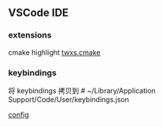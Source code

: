 ## VSCode IDE

### extensions
 cmake highlight [twxs.cmake](https://marketplace.visualstudio.com/items?itemName=twxs.cmake)

### keybindings
将 keybindings 拷贝到 # ~/Library/Application Support/Code/User/keybindings.json


[config](https://github.com/glonerr/masteringCmake/tree/master/.vscode)
